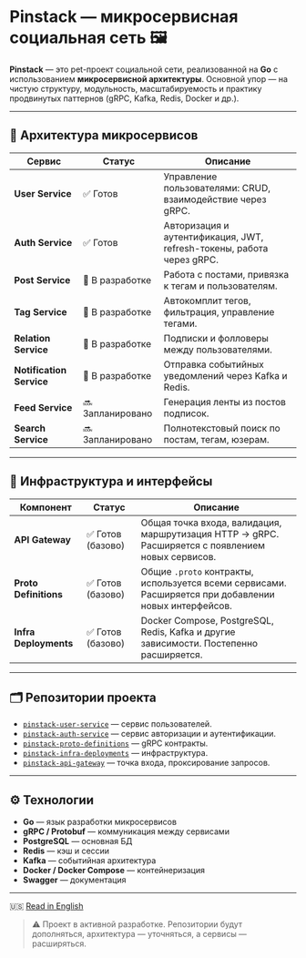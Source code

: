 # Pinstack — микросервисная социальная сеть 🖼️

**Pinstack** — это pet-проект социальной сети, реализованной на **Go** с использованием **микросервисной архитектуры**. Основной упор — на чистую структуру, модульность, масштабируемость и практику продвинутых паттернов (gRPC, Kafka, Redis, Docker и др.).

---

## 🧩 Архитектура микросервисов

| Сервис                | Статус        | Описание |
|------------------------|----------------|----------|
| **User Service**       | ✅ Готов        | Управление пользователями: CRUD, взаимодействие через gRPC. |
| **Auth Service**       | ✅ Готов | Авторизация и аутентификация, JWT, refresh-токены, работа через gRPC. |
| **Post Service**       | 🚧 В разработке | Работа с постами, привязка к тегам и пользователям. |
| **Tag Service**        | 🚧 В разработке | Автокомплит тегов, фильтрация, управление тегами. |
| **Relation Service**   | 🚧 В разработке | Подписки и фолловеры между пользователями. |
| **Notification Service** | 🚧 В разработке | Отправка событийных уведомлений через Kafka и Redis. |
| **Feed Service**       | 🔜 Запланировано | Генерация ленты из постов подписок. |
| **Search Service**     | 🔜 Запланировано | Полнотекстовый поиск по постам, тегам, юзерам. |

---

## 🔌 Инфраструктура и интерфейсы

| Компонент                | Статус        | Описание |
|---------------------------|----------------|----------|
| **API Gateway**           | ✅ Готов (базово) | Общая точка входа, валидация, маршрутизация HTTP → gRPC. Расширяется с появлением новых сервисов. |
| **Proto Definitions**     | ✅ Готов (базово) | Общие `.proto` контракты, используется всеми сервисами. Расширяется при добавлении новых интерфейсов. |
| **Infra Deployments**     | ✅ Готов (базово) | Docker Compose, PostgreSQL, Redis, Kafka и другие зависимости. Постепенно расширяется. |

---

## 🗂 Репозитории проекта

- [`pinstack-user-service`](https://github.com/Soloda1/pinstack-user-service) — сервис пользователей.
- [`pinstack-auth-service`](https://github.com/Soloda1/pinstack-auth-service) — сервис авторизации и аутентификации.
- [`pinstack-proto-definitions`](https://github.com/Soloda1/pinstack-proto-definitions) — gRPC контракты.
- [`pinstack-infra-deployments`](https://github.com/Soloda1/pinstack-infra-deployments) — инфраструктура.
- [`pinstack-api-gateway`](https://github.com/Soloda1/pinstack-api-gateway) — точка входа, проксирование запросов.

---

## ⚙️ Технологии

- **Go** — язык разработки микросервисов
- **gRPC / Protobuf** — коммуникация между сервисами
- **PostgreSQL** — основная БД
- **Redis** — кэш и сессии
- **Kafka** — событийная архитектура
- **Docker / Docker Compose** — контейнеризация
- **Swagger** — документация

---

🇺🇸 [Read in English](README.md)
> ⚠️ Проект в активной разработке. Репозитории будут дополняться, архитектура — уточняться, а сервисы — расширяться.


